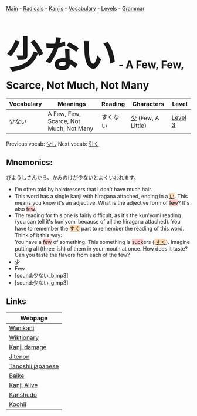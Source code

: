<style> bigfont {font-size: 100px}</style>
[Main](../README.md) -
[Radicals](../radicals.md) -
[Kanjis](../kanjis.md) -
[Vocabulary](../vocabulary.md) -
[Levels](../levels.md) -
[Grammar](../grammar.md)
# <bigfont> 少ない</bigfont> - A Few, Few, Scarce, Not Much, Not Many 

| Vocabulary | Meanings | Reading | Characters | Level |
| --- | --- | --- | --- | --- |
| 少ない | A Few, Few, Scarce, Not Much, Not Many | すくない |  [少](../kanjis/少.md) (Few, A Little) | [Level 3](../levels/wk_level3.md) |

Previous vocab: [少し](少し.md) Next vocab: [引く](引く.md) 

## Mnemonics:
びようしさんから、かみのけが少ないとよくいわれます。
* I’m often told by hairdressers that I don’t have much hair.
* This word has a single kanji with hiragana attached, ending in a <span style="background-color:#fed8b1"> [い](https://jisho.org/search/い)</span>. This means you know it's an adjective. What is the adjective form of <span style="background-color:#ffcccb"> few</span>? It's also <span style="background-color:#ffcccb"> few</span>.
* The reading for this one is fairly difficult, as it's the kun'yomi reading (you can tell it's kun'yomi because of all the hiragana attached). You have to remember the <span style="background-color:#fed8b1"> [すく](https://jisho.org/search/すく)</span> part to remember the reading of this word. Think of it this way: <br />You have a <span style="background-color:#ffcccb"> few</span> of something. This something is <span style="background-color:#ffcccb"> suck</span>ers (<span style="background-color:#fed8b1"> [すく](https://jisho.org/search/すく)</span>). Imagine putting all (three-ish) of them in your mouth at once. How does it taste? Can you taste the flavors from each of the few?
* 少
* Few
* [sound:少ない_b.mp3]
* [sound:少ない_g.mp3]


## Links 

| Webpage |
| --- |
| [Wanikani          ](https://www.wanikani.com/kanji/少ない) |
| [Wiktionary        ](https://en.wiktionary.org/wiki/少ない) |
| [Kanji damage      ](http://www.kanjidamage.com/kanji/search?utf8=✓&q=少ない) |
| [Jitenon           ](https://jitenon.com/kanji/少ない) |
| [Tanoshii japanese ](https://www.tanoshiijapanese.com/dictionary/kanji.cfm?k=少ない) |
| [Baike             ](https://baike.baidu.com/item/少ない) |
| [Kanji Alive       ](https://app.kanjialive.com/少ない) |
| [Kanshudo          ](https://www.kanshudo.com/searchmn?q=少ない) |
| [Koohii            ](https://kanji.koohii.com/study/kanji/少ない) |
